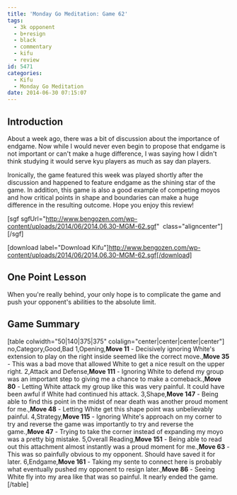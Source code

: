 ```yaml
---
title: 'Monday Go Meditation: Game 62'
tags:
  - 3k opponent
  - b+resign
  - black
  - commentary
  - kifu
  - review
id: 5471
categories:
  - Kifu
  - Monday Go Meditation
date: 2014-06-30 07:15:07
---
```


## Introduction

About a week ago, there was a bit of discussion about the importance of endgame. Now while I would never even begin to propose that endgame is not important or can't make a huge difference, I was saying how I didn't think studying it would serve kyu players as much as say dan players.

Ironically, the game featured this week was played shortly after the discussion and happened to feature endgame as the shining star of the game. In addition, this game is also a good example of competing moyos and how critical points in shape and boundaries can make a huge difference in the resulting outcome. Hope you enjoy this review!

[sgf sgfUrl="http://www.bengozen.com/wp-content/uploads/2014/06/2014.06.30-MGM-62.sgf"  class="aligncenter"][/sgf]

[download label="Download Kifu"]http://www.bengozen.com/wp-content/uploads/2014/06/2014.06.30-MGM-62.sgf[/download]

## **One Point Lesson**

When you're really behind, your only hope is to complicate the game and push your opponent's abilities to the absolute limit.

<!--more-->

## Game Summary

[table colwidth="50|140|375|375" colalign="center|center|center|center"]
no,Category,Good,Bad
1,Opening,**Move 11** - Decisively ignoring White's extension to play on the right inside seemed like the correct move.,**Move 35** - This was a bad move that allowed White to get a nice result on the upper right.
2,Attack and Defense,**Move 111** - Ignoring White to defend my group was an important step to giving me a chance to make a comeback.,**Move 80** - Letting White attack my group like this was very painful. It could have been awful if White had continued his attack.
3,Shape,**Move 147** - Being able to find this point in the midst of near death was another proud moment for me.,**Move 48** - Letting White get this shape point was unbelievably painful.
4,Strategy,**Move 115** - Ignoring White's approach on my corner to try and reverse the game was importantly to try and reverse the game.,**Move 47** - Trying to take the corner instead of expanding my moyo was a pretty big mistake.
5,Overall Reading,**Move 151** - Being able to read out this attachment almost instantly was a proud moment for me.,**Move 63** - This was so painfully obvious to my opponent. Should have saved it for later.
6,Endgame,**Move 161** - Taking my sente to connect here is probably what eventually pushed my opponent to resign later.,**Move 86** - Seeing White fly into my area like that was so painful. It nearly ended the game.
[/table]